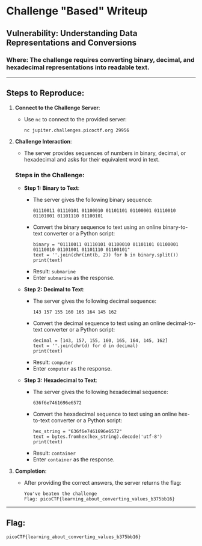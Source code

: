# Challenge "Based" Writeup

## Vulnerability: Understanding Data Representations and Conversions

### Where: The challenge requires converting binary, decimal, and hexadecimal representations into readable text.

---

## Steps to Reproduce:

1. **Connect to the Challenge Server**:
   - Use `nc` to connect to the provided server:
     ```
     nc jupiter.challenges.picoctf.org 29956
     ```

2. **Challenge Interaction**:
   - The server provides sequences of numbers in binary, decimal, or hexadecimal and asks for their equivalent word in text.

   ### Steps in the Challenge:
   - **Step 1: Binary to Text**:
     - The server gives the following binary sequence:
       ```
       01110011 01110101 01100010 01101101 01100001 01110010 01101001 01101110 01100101
       ```
     - Convert the binary sequence to text using an online binary-to-text converter or a Python script:
       ```
       binary = "01110011 01110101 01100010 01101101 01100001 01110010 01101001 01101110 01100101"
       text = ''.join(chr(int(b, 2)) for b in binary.split())
       print(text)
       ```
     - Result: `submarine`
     - Enter `submarine` as the response.

   - **Step 2: Decimal to Text**:
     - The server gives the following decimal sequence:
       ```
       143 157 155 160 165 164 145 162
       ```
     - Convert the decimal sequence to text using an online decimal-to-text converter or a Python script:
       ```
       decimal = [143, 157, 155, 160, 165, 164, 145, 162]
       text = ''.join(chr(d) for d in decimal)
       print(text)
       ```
     - Result: `computer`
     - Enter `computer` as the response.

   - **Step 3: Hexadecimal to Text**:
     - The server gives the following hexadecimal sequence:
       ```
       636f6e7461696e6572
       ```
     - Convert the hexadecimal sequence to text using an online hex-to-text converter or a Python script:
       ```
       hex_string = "636f6e7461696e6572"
       text = bytes.fromhex(hex_string).decode('utf-8')
       print(text)
       ```
     - Result: `container`
     - Enter `container` as the response.

3. **Completion**:
   - After providing the correct answers, the server returns the flag:
     ```
     You've beaten the challenge
     Flag: picoCTF{learning_about_converting_values_b375bb16}
     ```

---

## Flag:

```
picoCTF{learning_about_converting_values_b375bb16}
```
